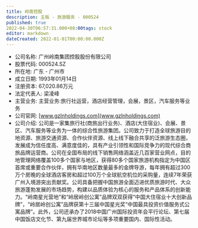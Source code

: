 ```yaml
---
title: 岭南控股
description: 主板 - 旅游服务 - 000524
published: true
2022-04-30T06:57:31.000+08:00tags: stock
editor: markdown
dateCreated: 2022-01-01T00:00:00.000Z
---
```


- 公司名称: 广州岭南集团控股股份有限公司
- 股票代码: 000524.SZ
- 所在地: 广东 - 广州市
- 成立日期: 1993年01月14日
- 注册资本: 67,020.86万元
- 法定代表人: 梁凌峰
- 主营业务: 主营业务:旅行社运营，酒店经营管理，会展，景区，汽车服务等业务
- 公司官网: [www.gzlnholdings.com](www.gzlnholdings.com)
- 公司介绍: 公司是一家集旅行社(商旅出行业务)、酒店(大住宿业)、会展、景区、汽车服务等业务为一体的综合性旅游集团。公司致力于打造全球旅游目的地资源、旅游交通资源、合作伙伴资源、线上线下融合共享的泛旅游生态圈，发展成为信任度高、满意度佳的，具有产业引领性和国际竞争力的现代综合商旅品牌运营商。公司在全国布局的线下销售网络涵盖近几百家营业网点，目的地管理网络覆盖100多个国家与地区，获得80多个国家旅游机构指定为中国区首席或重要合作伙伴，拥有华南地区数量最多的金牌导游，每年拥有超过300万个房晚的全球酒店客房和超过100万个全球航空机位的采购量，连续7年荣获广州入境游突出贡献奖。公司具备把握中国旅游全面迈进优质旅游时代、大众旅游蓬勃发展的市场趋势，构建以品质体验为核心的服务和产品体系的创新能力。“岭南星光营地”和“岭居岭创公寓”品牌双双获得“中国大住宿业十大创新品牌”，“岭居岭创公寓”品牌获第十三届中国星光奖“中国最具投资价值服务式公寓品牌”。此外，公司还承办了2018中国广州国际投资年会平行论坛、第七届中国饭店文化节、第九届世界城市论坛等多项重要国内、国际性活动。


